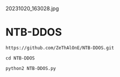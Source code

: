 20231020_163028.jpg

 # NTB-DDOS

```https://github.com/ZeThAlOnE/NTB-DDOS.git```

```cd NTB-DDOS```

```python2 NTB-DDOS.py```

